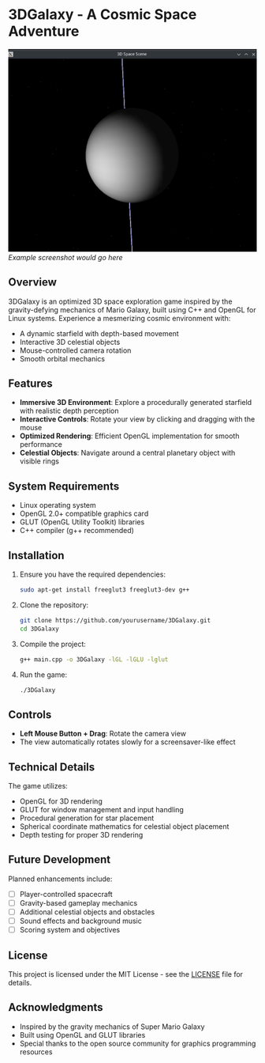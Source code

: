 # 3DGalaxy - A Cosmic Space Adventure

![3DGalaxy Screenshot](screenshot.png) *Example screenshot would go here*

## Overview

3DGalaxy is an optimized 3D space exploration game inspired by the gravity-defying mechanics of Mario Galaxy, built using C++ and OpenGL for Linux systems. Experience a mesmerizing cosmic environment with:

- A dynamic starfield with depth-based movement
- Interactive 3D celestial objects
- Mouse-controlled camera rotation
- Smooth orbital mechanics

## Features

- **Immersive 3D Environment**: Explore a procedurally generated starfield with realistic depth perception
- **Interactive Controls**: Rotate your view by clicking and dragging with the mouse
- **Optimized Rendering**: Efficient OpenGL implementation for smooth performance
- **Celestial Objects**: Navigate around a central planetary object with visible rings

## System Requirements

- Linux operating system
- OpenGL 2.0+ compatible graphics card
- GLUT (OpenGL Utility Toolkit) libraries
- C++ compiler (g++ recommended)

## Installation

1. Ensure you have the required dependencies:
   ```bash
   sudo apt-get install freeglut3 freeglut3-dev g++
   ```

2. Clone the repository:
   ```bash
   git clone https://github.com/yourusername/3DGalaxy.git
   cd 3DGalaxy
   ```

3. Compile the project:
   ```bash
   g++ main.cpp -o 3DGalaxy -lGL -lGLU -lglut
   ```

4. Run the game:
   ```bash
   ./3DGalaxy
   ```

## Controls

- **Left Mouse Button + Drag**: Rotate the camera view
- The view automatically rotates slowly for a screensaver-like effect

## Technical Details

The game utilizes:
- OpenGL for 3D rendering
- GLUT for window management and input handling
- Procedural generation for star placement
- Spherical coordinate mathematics for celestial object placement
- Depth testing for proper 3D rendering

## Future Development

Planned enhancements include:
- [ ] Player-controlled spacecraft
- [ ] Gravity-based gameplay mechanics
- [ ] Additional celestial objects and obstacles
- [ ] Sound effects and background music
- [ ] Scoring system and objectives

## License

This project is licensed under the MIT License - see the [LICENSE](LICENSE) file for details.

## Acknowledgments

- Inspired by the gravity mechanics of Super Mario Galaxy
- Built using OpenGL and GLUT libraries
- Special thanks to the open source community for graphics programming resources
